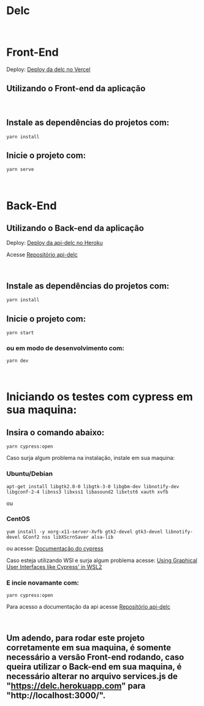 # Delc

&nbsp;

# Front-End

Deploy: [Deploy da delc no Vercel ](https://delc.vercel.app/)

## Utilizando o Front-end da aplicação

&nbsp;

## Instale as dependências do projetos com:

```
yarn install
```

## Inicie o projeto com:

```
yarn serve
```

&nbsp;

# Back-End

## Utilizando o Back-end da aplicação

Deploy: [Deploy da api-delc no Heroku ](https://delc.herokuapp.com/)

Acesse [Repositório api-delc](https://github.com/laudemirjunior/api-delc)

&nbsp;

## Instale as dependências do projetos com:

```
yarn install
```

## Inicie o projeto com:

```
yarn start
```

### ou em modo de desenvolvimento com:

```
yarn dev
```

&nbsp;

# Iniciando os testes com cypress em sua maquina:

## Insira o comando abaixo:

```
yarn cypress:open
```

Caso surja algum problema na instalação, instale em sua maquina:

### Ubuntu/Debian

```
apt-get install libgtk2.0-0 libgtk-3-0 libgbm-dev libnotify-dev libgconf-2-4 libnss3 libxss1 libasound2 libxtst6 xauth xvfb
```

ou

### CentOS

```
yum install -y xorg-x11-server-Xvfb gtk2-devel gtk3-devel libnotify-devel GConf2 nss libXScrnSaver alsa-lib

```

ou acesse: [Documentação do cypress](https://docs.cypress.io/guides/getting-started/installing-cypress#System-requirements)

Caso esteja utilizando WSl e surja algum problema acesse: [Using Graphical User Interfaces like Cypress' in WSL2](https://nickymeuleman.netlify.app/blog/gui-on-wsl2-cypress)

### E incie novamante com:

```
yarn cypress:open
```

Para acesso a documentação da api acesse [Repositório api-delc](https://github.com/laudemirjunior/api-delc)

&nbsp;

## Um adendo, para rodar este projeto corretamente em sua maquina, é somente necessário a versão Front-end rodando, caso queira utilizar o Back-end em sua maquina, é necessário alterar no arquivo services.js de "https://delc.herokuapp.com" para "http://localhost:3000/".
